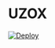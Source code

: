 # UZOX

[![Deploy](https://www.herokucdn.com/deploy/button.svg)](https://heroku.com/deploy?template=https://github.com/Alone45-45/uzox)
